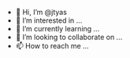 - 👋 Hi, I’m @jtyas
- 👀 I’m interested in ...
- 🌱 I’m currently learning ...
- 💞️ I’m looking to collaborate on ...
- 📫 How to reach me ...

<!---
jtyas/jtyas is a ✨ special ✨ repository because its `README.md` (this file) appears on your GitHub profile.
You can click the Preview link to take a look at your changes.
--->
